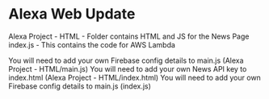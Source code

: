 # Alexa Web Update

<p>Alexa Project - HTML - Folder contains HTML and JS for the News Page<br>
index.js - This contains the code for AWS Lambda</p>

You will need to add your own Firebase config details to main.js (Alexa Project - HTML/main.js)
You will need to add your own News API key to index.html (Alexa Project - HTML/index.html)
You will need to add your own Firebase config details to main.js (index.js)

